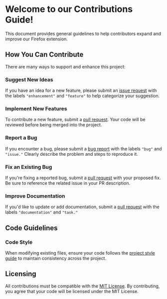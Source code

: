 # Welcome to our Contributions Guide!

This document provides general guidelines to help contributors expand and improve our Firefox extension.

## How You Can Contribute

There are many ways to support and enhance this project:

### Suggest New Ideas
If you have an idea for a new feature, please submit an [issue request](https://github.com/ossd-s25/Browser-Scroller/issues) with the labels `"enhancement"` and `"feature"` to help categorize your suggestion.

### Implement New Features
To contribute a new feature, submit a [pull request](https://github.com/ossd-s25/Browser-Scroller/pulls). Your code will be reviewed before being merged into the project.

### Report a Bug
If you encounter a bug, please submit a [bug report](https://github.com/ossd-s25/Browser-Scroller/issues) with the labels `"bug"` and `"issue."` Clearly describe the problem and steps to reproduce it.

### Fix an Existing Bug
If you're fixing a reported bug, submit a [pull request](https://github.com/ossd-s25/Browser-Scroller/pulls) with your proposed fix. Be sure to reference the related issue in your PR description.

### Improve Documentation
If you'd like to update or add documentation, submit a [pull request](https://github.com/ossd-s25/Browser-Scroller/pulls) with the labels `"documentation"` and `"task."`

## Code Guidelines

### Code Style
When modifying existing files, ensure your code follows the [project style guide](https://github.com/ossd-s25/Browser-Scroller/blob/main/STYLEGUIDE.md) to maintain consistency across the project.

## Licensing

All contributions must be compatible with the [MIT License](https://opensource.org/license/mit). By contributing, you agree that your code will be licensed under the MIT License.

